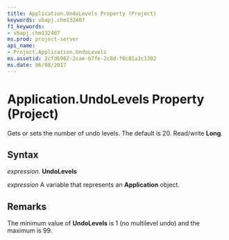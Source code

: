 ```yaml
---
title: Application.UndoLevels Property (Project)
keywords: vbapj.chm132407
f1_keywords:
- vbapj.chm132407
ms.prod: project-server
api_name:
- Project.Application.UndoLevels
ms.assetid: 2cfd6962-2cae-b7fe-2c8d-f0c81a1c1302
ms.date: 06/08/2017
---
```



# Application.UndoLevels Property (Project)

Gets or sets the number of undo levels. The default is 20. Read/write **Long**.


## Syntax

 _expression_. **UndoLevels**

 _expression_ A variable that represents an **Application** object.


## Remarks

The minimum value of **UndoLevels** is 1 (no multilevel undo) and the maximum is 99.


